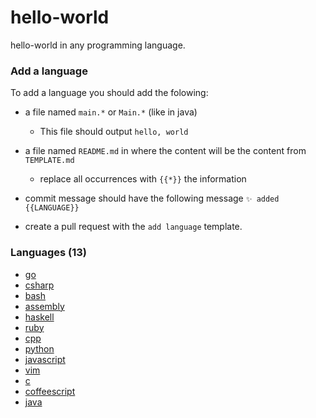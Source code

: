 # hello-world
hello-world in any programming language.

### Add a language

To add a language you should add the folowing:

* a file named `main.*` or `Main.*` (like in java)

    * This file should output `hello, world`

* a file named `README.md` in where the content will be the content from `TEMPLATE.md`

    * replace all occurrences with `{{*}}` the information

* commit message should have the following message `✨ added {{LANGUAGE}}`

* create a pull request with the `add language` template.


### Languages (13)

* [go](./go)
* [csharp](./csharp)
* [bash](./bash)
* [assembly](./assembly)
* [haskell](./haskell)
* [ruby](./ruby)
* [cpp](./cpp)
* [python](./python)
* [javascript](./javascript)
* [vim](./vim)
* [c](./c)
* [coffeescript](./coffeescript)
* [java](./java)